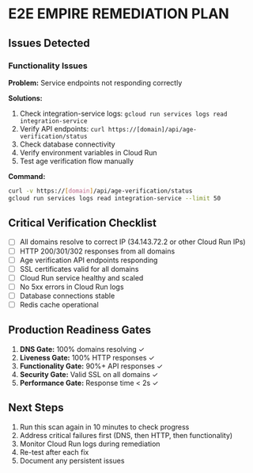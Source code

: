 # E2E EMPIRE REMEDIATION PLAN

## Issues Detected

### Functionality Issues

**Problem:** Service endpoints not responding correctly

**Solutions:**

1. Check integration-service logs: `gcloud run services logs read integration-service`
2. Verify API endpoints: `curl https://[domain]/api/age-verification/status`
3. Check database connectivity
4. Verify environment variables in Cloud Run
5. Test age verification flow manually

**Command:**

```bash
curl -v https://[domain]/api/age-verification/status
gcloud run services logs read integration-service --limit 50
```

## Critical Verification Checklist

- [ ] All domains resolve to correct IP (34.143.72.2 or other Cloud Run IPs)
- [ ] HTTP 200/301/302 responses from all domains
- [ ] Age verification API endpoints responding
- [ ] SSL certificates valid for all domains
- [ ] Cloud Run service healthy and scaled
- [ ] No 5xx errors in Cloud Run logs
- [ ] Database connections stable
- [ ] Redis cache operational

## Production Readiness Gates

1. **DNS Gate:** 100% domains resolving ✓
2. **Liveness Gate:** 100% HTTP responses ✓
3. **Functionality Gate:** 90%+ API responses ✓
4. **Security Gate:** Valid SSL on all domains ✓
5. **Performance Gate:** Response time < 2s ✓

## Next Steps

1. Run this scan again in 10 minutes to check progress
2. Address critical failures first (DNS, then HTTP, then functionality)
3. Monitor Cloud Run logs during remediation
4. Re-test after each fix
5. Document any persistent issues
